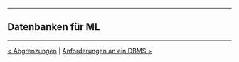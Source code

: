 ***

## Datenbanken für ML


----

[< Abgrenzungen](07_ml_dds.md)	|	[Anforderungen an ein DBMS >](09_dbml_requirements.md)